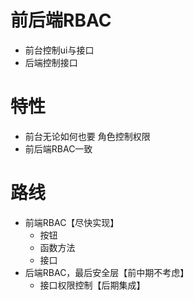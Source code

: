 # 前后端RBAC
- 前台控制ui与接口
- 后端控制接口
  
# 特性
- 前台无论如何也要 角色控制权限
- 前后端RBAC一致

# 路线
- 前端RBAC【尽快实现】
  - 按钮
  - 函数方法
  - 接口
- 后端RBAC，最后安全层【前中期不考虑】
  - 接口权限控制【后期集成】
